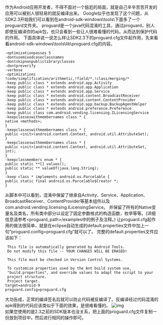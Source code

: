 作为Android应用开发者，不得不面对一个尴尬的局面，就是自己辛辛苦苦开发的应用可以被别人很轻易的就反编译出来。
Google似乎也发现了这个问题，从SDK2.3开始我们可以看到在android-sdk-windows\tools\下面多了一个proguard文件夹。
proguard是一个java代码混淆的工具，通过proguard，别人即使反编译你的apk包，也只会看到一些让人很难看懂的代码，从而达到保护代码的作用。
下面具体说一说怎么样让SDK2.3下的proguard.cfg文件起作用，先来看看android-sdk-windows\tools\lib\proguard.cfg的内容。
```  
-optimizationpasses 5  
-dontusemixedcaseclassnames  
-dontskipnonpubliclibraryclasses  
-dontpreverify  
-verbose  
-optimizations !code/simplification/arithmetic,!field/*,!class/merging/*  
-keep public class * extends android.app.Activity  
-keep public class * extends android.app.Application  
-keep public class * extends android.app.Service  
-keep public class * extends android.content.BroadcastReceiver  
-keep public class * extends android.content.ContentProvider  
-keep public class * extends android.app.backup.BackupAgentHelper  
-keep public class * extends android.preference.Preference  
-keep public class com.android.vending.licensing.ILicensingService  
-keepclasseswithmembernames class * {  
native <methods>;  
}  
-keepclasseswithmembernames class * {  
public <init>(android.content.Context, android.util.AttributeSet);  
}  
-keepclasseswithmembernames class * {  
public <init>(android.content.Context, android.util.AttributeSet, int);  
}  
-keepclassmembers enum * {  
public static **[] values();  
public static ** valueOf(java.lang.String);  
}  
-keep class * implements android.os.Parcelable {  
public static final android.os.Parcelable$Creator *;  
}  
```
从脚本中可以看到，混淆中保留了继承自Activity、Service、Application、BroadcastReceiver、ContentProvider等基本组件以及com.android.vending.licensing.ILicensingService。
并保留了所有的Native变量名及类名，所有类中部分以设定了固定参数格式的构造函数，枚举等等。(详细信息请参考<proguard_path>/examples中的例子及注释。)
让proguard.cfg起作用的做法很简单，就是在eclipse自动生成的default.properties文件中加上一句“proguard.config=proguard.cfg”就可以了。
完整的default.properties文件应该如下：
```  
 This file is automatically generated by Android Tools.  
 Do not modify this file -- YOUR CHANGES WILL BE ERASED!  
  
 This file must be checked in Version Control Systems.  
  
 To customize properties used by the Ant build system use,  
 "build.properties", and override values to adapt the script to your  
 project structure.  
 Project target.  
target=android-9  
proguard.config=proguard.cfg  
```
大功告成，正常的编译签名后就可以防止代码被反编译了。反编译经过代码混淆的apk得到的代码应该类似于下面的效果，是很难看懂的。
![img](P)  
如果您使用的是2.3之前的SDK版本也没关系，把上面的proguard.cfg文件复制一份放到项目中，然后进行相同的操作即可。